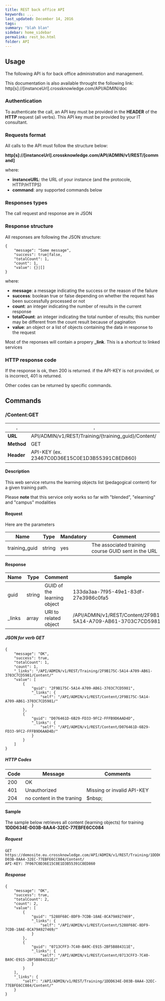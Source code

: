 ```yaml
---
title: REST back office API
keywords: ...
last_updated: December 14, 2016
tags: 
summary: "blah blan"
sidebar: home_sidebar
permalink: rest_bo.html
folder: API
---
```


## Usage
The following API is for back office administration and management.

This documentation is also available throught the following link:
http[s]://[instanceUrl].crossknowledge.com/API/ADMIN/doc

### Authentication
To authenticate the call, an API key must be provided in the **HEADER** of the **HTTP** request 
(all verbs). This API key must be provided by your IT consultant.

### Requests format
All calls to the API must follow the structure below:

**http[s]://[instanceUrl].crossknowledge.com/API/ADMIN/v1/REST/[command]**

where:

* **instanceURL**: the URL of your instance (and the protocole, HTTP/HTTPS)
* **command**: any supported commands below

### Responses types
The call request and response are in JSON

### Response structure
All responses are following the JSON structure:
    
    {
        "message": "Some message",
        "success": true|false,
        "totalCount": 1,
        "count": 1,
        "value": {}|[]
    }

where:

* **message**: a message indicating the success or the reason of the failure
* **success**: boolean true or false depending on whether the request has been successfully processed or not
* **count**: an integer indicating the number of results in the current response
* **totalCount**: an integer indicating the total number of results; this number may be different from the count result because of pagination
* **value**: an object or a list of objects containing the data in response to the request

Most of the reponses will contain a propery **_link**. This is a shortcut to linked services

### HTTP response code
If the response is ok, then 200 is returned. if the API-KEY is not provided, or is incorrect, 401 is returned.

Other codes can be returned by specific commands.

## Commands

### /Content:GET
.|.   
------------ | -------------
**URL** | API/ADMIN/v1/REST/Training/{training_guid}/Content/
**Method** | GET
**Header** | API-KEY (ex. 23467C0D36E15C0E1D3B55391C8ED860)

#### Description
This web service returns the learning objects list (pedagogical content) for a given training path.

Please **note** that this service only works so far with "blended", "elearning" and "campus" modalities 

#### Request
Here are the parameters

Name | Type | Mandatory | Comment
---- | ---- | --------- | --------
training_guid | string | yes | The associated training course GUID sent in the URL

#### Response
Name | Type | Comment   | Sample
---- | ---- | --------- | --------
guid | string | GUID of the learning object | 133da3aa-7f95-49e1-83df-27e3986c0fa5
_links | array | URI to related object | /API/ADMIN/v1/REST/Content/2F9B175C-5A14-A709-AB61-3703C7CD5981/

##### JSON for verb GET

    {
        "message": "OK",
        "success": true,
        "totalCount": 1,
        "count": 1,
        "_links": "/API/ADMIN/v1/REST/Training/2F9B175C-5A14-A709-AB61-3703C7CD5981/Content/"
        "value": [
            {
                "guid": "2F9B175C-5A14-A709-AB61-3703C7CD5981",
                "_links": {
                    "self": "/API/ADMIN/v1/REST/Content/2F9B175C-5A14-A709-AB61-3703C7CD5981/"
                }
            },
            {
                "guid": "D076461D-6B29-FD33-9FC2-FFFB9D6AAD4D",
                "_links": {
                    "self": "/API/ADMIN/v1/REST/Content/D076461D-6B29-FD33-9FC2-FFFB9D6AAD4D/"
                }
            }
        ]
    }

##### HTTP Codes

Code | Message | Comments
---- | ------- | --------
200 | OK | &nbsp;
401 | Unauthorized | Missing or invalid API-KEY
204 | no content in the traning | $nbsp;

#### Sample
The sample below retrieves all content (learning objects) for training **1DDD634E-D03B-8AA4-32EC-77EBFE6CC084**

##### Request

    GET https://demosite.eu.crossknowledge.com/API/ADMIN/v1/REST/Training/1DDD634E-D03B-8AA4-32EC-77EBFE6CC084/Content/
    API-KEY: 7F067C0D36E15C0E1D3B55391C8ED860

##### Response

    {
        "message": "OK",
        "success": true,
        "totalCount": 2,
        "count": 2,
        "value": [
            {
                "guid": "5288F68C-8DF9-7CDB-18AE-8CA79A927469",
                "_links": {
                    "self": "/API/ADMIN/v1/REST/Content/5288F68C-8DF9-7CDB-18AE-8CA79A927469/"
                }
            },
            {
                "guid": "0713CFF3-7C40-BA9C-E915-2BF5B884311E",
                "_links": {
                    "self": "/API/ADMIN/v1/REST/Content/0713CFF3-7C40-BA9C-E915-2BF5B884311E/"
                }
            }
        ],
        "_links": {
            "self": "/API/ADMIN/v1/REST/Training/1DDD634E-D03B-8AA4-32EC-77EBFE6CC084/Content/"
        }
    }